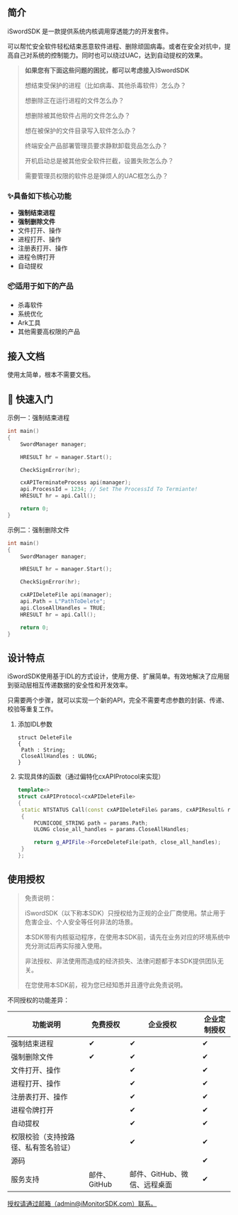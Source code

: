 ## 简介

iSwordSDK 是一款提供系统内核调用穿透能力的开发套件。

可以帮忙安全软件轻松结束恶意软件进程、删除顽固病毒。或者在安全对抗中，提高自己对系统的控制能力。同时也可以绕过UAC，达到自动提权的效果。

> **如果您有下面这些问题的困扰，都可以考虑接入ISwordSDK**
>
> 想结束受保护的进程（比如病毒、其他杀毒软件）怎么办？
>
> 想删除正在运行进程的文件怎么办？
>
> 想删除被其他软件占用的文件怎么办？
>
> 想在被保护的文件目录写入软件怎么办？
>
> 终端安全产品部署管理员要求静默卸载竞品怎么办？
>
> 开机启动总是被其他安全软件拦截，设置失败怎么办？
>
> 需要管理员权限的软件总是弹烦人的UAC框怎么办？

###  ✨具备如下核心功能

- **强制结束进程**
- **强制删除文件**
- 文件打开、操作
- 进程打开、操作
- 注册表打开、操作
- 进程令牌打开
- 自动提权

###  📦适用于如下的产品

- 杀毒软件
- 系统优化
- Ark工具
- 其他需要高权限的产品

## 接入文档

使用太简单，根本不需要文档。

## 🔨 快速入门

示例一：强制结束进程

```c++
int main()
{
	SwordManager manager;

	HRESULT hr = manager.Start();

	CheckSignError(hr);

	cxAPITerminateProcess api(manager);
	api.ProcessId = 1234; // Set The ProcessId To Termiante!
	HRESULT hr = api.Call();

	return 0;
}
```

示例二：强制删除文件

```c++
int main()
{
	SwordManager manager;

	HRESULT hr = manager.Start();

	CheckSignError(hr);

	cxAPIDeleteFile api(manager);
	api.Path = L"PathToDelete";
	api.CloseAllHandles = TRUE;
	HRESULT hr = api.Call();

	return 0;
}
```

## 设计特点

iSwordSDK使用基于IDL的方式设计，使用方便、扩展简单。有效地解决了应用层到驱动层相互传递数据的安全性和开发效率。

只需要两个步骤，就可以实现一个新的API，完全不需要考虑参数的封装、传递、校验等重复工作。

1. 添加IDL参数

   ```idl
   struct DeleteFile
   {
   	Path : String;
   	CloseAllHandles : ULONG;
   }
   ```

2. 实现具体的函数（通过偏特化cxAPIProtocol来实现）

   ```c++
   template<>
   struct cxAPIProtocol<cxAPIDeleteFile>
   {
   	static NTSTATUS Call(const cxAPIDeleteFile& params, cxAPIResult& result)
   	{
   		PCUNICODE_STRING path = params.Path;
   		ULONG close_all_handles = params.CloseAllHandles;
   
   		return g_APIFile->ForceDeleteFile(path, close_all_handles);
   	}
   };
   ```

## 使用授权

> 免责说明：
>
> iSwordSDK（以下称本SDK）只授权给为正规的企业厂商使用。禁止用于危害企业、个人安全等任何非法的场景。
>
> 本SDK带有内核驱动程序，在使用本SDK前，请先在业务对应的环境系统中充分测试后再实际接入使用。
>
> 非法授权、非法使用而造成的经济损失、法律问题都于本SDK提供团队无关。
>
> 在您使用本SDK前，视为您已经知悉并且遵守此免责说明。

不同授权的功能差异：

| 功能说明                             | 免费授权     | 企业授权                     | 企业定制授权 |
| ------------------------------------ | ------------ | ---------------------------- | ------------ |
| 强制结束进程                         | ✔            | ✔                            | ✔            |
| 强制删除文件                         | ✔            | ✔                            | ✔            |
| 文件打开、操作                       |              | ✔                            | ✔            |
| 进程打开、操作                       |              | ✔                            | ✔            |
| 注册表打开、操作                     |              | ✔                            | ✔            |
| 进程令牌打开                         |              | ✔                            | ✔            |
| 自动提权                             |              | ✔                            | ✔            |
| 权限校验（支持按路径、私有签名验证） |              | ✔                            | ✔            |
| 源码                                 |              |                              | ✔            |
| 服务支持                             | 邮件、GitHub | 邮件、GitHub、微信、远程桌面 | ✔            |

[授权请通过邮箱（admin@iMonitorSDK.com）联系。](mailto://admin@iMonitorSDK.com)
